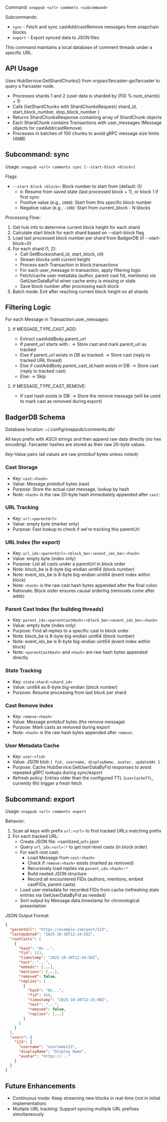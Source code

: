 Command: `snappub <url> comments <subcommand>`

Subcommands:
- `sync` - Fetch and sync castAdd/castRemove messages from snapchain blocks
- `export` - Export synced data to JSON files

This command maintains a local database of comment threads under a specific URL.

## API Usage

Uses HubService.GetShardChunks() from vrypan/farcaster-go/farcaster to query a Farcaster node.
- Processes shards 1 and 2 (user data is sharded by (FID % num_shards) + 1)
- Calls GetShardChunks with ShardChunksRequest{ shard_id, start_block_number, stop_block_number }
- Returns ShardChunksResponse containing array of ShardChunk objects
- Each ShardChunk contains Transactions with user_messages (Message objects for castAdd/castRemove)
- Processes in batches of 100 chunks to avoid gRPC message size limits (4MB)

## Subcommand: sync

Usage: `snappub <url> comments sync [--start-block <block>]`

Flags:
- `--start-block <block>`: Block number to start from (default: 0)
  - `0`: Resume from saved state (last processed block + 1), or block 1 if first sync
  - Positive value (e.g., `1000`): Start from this specific block number
  - Negative value (e.g., `-100`): Start from current_block - N blocks

Processing Flow:
1. Get hub info to determine current block height for each shard
2. Calculate start block for each shard based on --start-block flag
3. Load last processed block number per shard from BadgerDB (if --start-block=0)
4. For each shard (1, 2):
   - Call GetBlocks(shard_id, start_block, nil)
   - Stream blocks until current height
   - Process each Transaction in block.transactions
   - For each user_message in transaction, apply filtering logic
   - Fetch/cache user metadata (author, parent cast fid, mentions) via GetUserDataByFid when cache entry is missing or stale
   - Save block number after processing each block
5. Batch mode: Exit after reaching current block height on all shards

## Filtering Logic

For each Message in Transaction.user_messages:

1. If MESSAGE_TYPE_CAST_ADD:
   - Extract castAddBody.parent_url
   - If parent_url starts with <url>:
     → Store cast and mark parent_url as tracked
   - Else if parent_url exists in DB as tracked:
     → Store cast (reply to tracked URL thread)
   - Else if castAddBody.parent_cast_id.hash exists in DB:
     → Store cast (reply to tracked cast)
   - Else:
     → Skip

2. If MESSAGE_TYPE_CAST_REMOVE:
   - If cast hash exists in DB:
     → Store the remove message (will be used to mark cast as removed during export)

## BadgerDB Schema

Database location: ~/.config/snappub/comments.db/

All keys prefix with ASCII strings and then append raw data directly (no hex encoding). Farcaster hashes are stored as their raw 20-byte values.

Key-Value pairs (all values are raw protobuf bytes unless noted):

### Cast Storage
- Key: `cast:<hash>`
- Value: Message protobuf bytes (raw)
- Purpose: Store the actual cast message, lookup by hash
- Note: `<hash>` is the raw 20-byte hash immediately appended after `cast:`

### URL Tracking
- Key: `url:<parentUrl>`
- Value: empty byte (marker only)
- Purpose: Fast lookup to check if we're tracking this parentUrl

### URL Index (for export)
- Key: `url_idx:<parentUrl>:<block_be>:<event_idx_be>:<hash>`
- Value: empty byte (index only)
- Purpose: List all casts under a parentUrl in block order
- Note: block_be is 8-byte big-endian uint64 (block number)
- Note: event_idx_be is 8-byte big-endian uint64 (event index within block)
- Note: `<hash>` is the raw cast hash bytes appended after the final colon
- Rationale: Block order ensures causal ordering (removals come after adds)

### Parent Cast Index (for building threads)
- Key: `parent_idx:<parentCastHash>:<block_be>:<event_idx_be>:<hash>`
- Value: empty byte (index only)
- Purpose: Find all replies to a specific cast in block order
- Note: block_be is 8-byte big-endian uint64 (block number)
- Note: event_idx_be is 8-byte big-endian uint64 (event index within block)
- Note: `<parentCastHash>` and `<hash>` are raw hash bytes appended directly

### State Tracking
- Key: `state:shard:<shard_id>`
- Value: uint64 as 8-byte big-endian (block number)
- Purpose: Resume processing from last block per shard

### Cast Remove Index
- Key: `remove:<hash>`
- Value: Message protobuf bytes (the remove message)
- Purpose: Mark casts as removed during export
- Note: `<hash>` is the raw hash bytes appended after `remove:`

### User Metadata Cache
- Key: `user:<fid>`
- Value: JSON blob `{ fid, username, displayName, avatar, updatedAt }`
- Purpose: Cache HubService.GetUserDataByFid responses to avoid repeated gRPC lookups during sync/export
- Refresh policy: Entries older than the configured TTL (`userCacheTTL`, currently 6h) trigger a fresh fetch

## Subcommand: export

Usage: `snappub <url> comments export`

Behavior:
1. Scan all keys with prefix `url:<url>` to find tracked URLs matching <url> prefix
2. For each tracked URL:
   - Create JSON file: <sanitized_url>.json
   - Query `url_idx:<url>:*` to get root-level casts (in block order)
   - For each root cast:
     - Load Message from `cast:<hash>`
     - Check if `remove:<hash>` exists (marked as removed)
     - Recursively load replies via `parent_idx:<hash>:*`
     - Build nested JSON structure
     - Record all encountered FIDs (authors, mentions, embed castFIDs, parent casts)
   - Load user metadata for recorded FIDs from cache (refreshing stale entries via GetUserDataByFid as needed)
   - Sort output by Message.data.timestamp for chronological presentation

JSON Output Format:
```json
{
  "parentUrl": "https://example.com/post/123",
  "lastUpdated": "2025-10-30T12:34:56Z",
  "rootCasts": [
    {
      "hash": "0x...",
      "fid": 123,
      "timestamp": "2025-10-30T12:34:56Z",
      "text": "...",
      "embeds": [...],
      "mentions": [...],
      "removed": false,
      "replies": [
        {
          "hash": "0x...",
          "fid": 456,
          "timestamp": "2025-10-30T12:35:00Z",
          "text": "...",
          "removed": false,
          "replies": [...]
        }
      ]
    }
  ],
  "users": {
    "123": {
      "username": "username123",
      "displayName": "Display Name",
      "avatar": "https://..."
    }
  }
}
```
## Future Enhancements

- Continuous mode: Keep streaming new blocks in real-time (not in initial implementation)
- Multiple URL tracking: Support syncing multiple URL prefixes simultaneously
